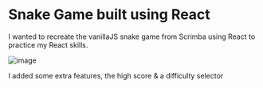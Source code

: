 # Snake Game built using React

I wanted to recreate the vanillaJS snake game from Scrimba using React to practice my React skills.

![image](https://user-images.githubusercontent.com/99069725/154789915-2e654313-c1b7-48fd-af4a-c3c0e44298d7.png)

I added some extra features, the high score & a difficulty selector
